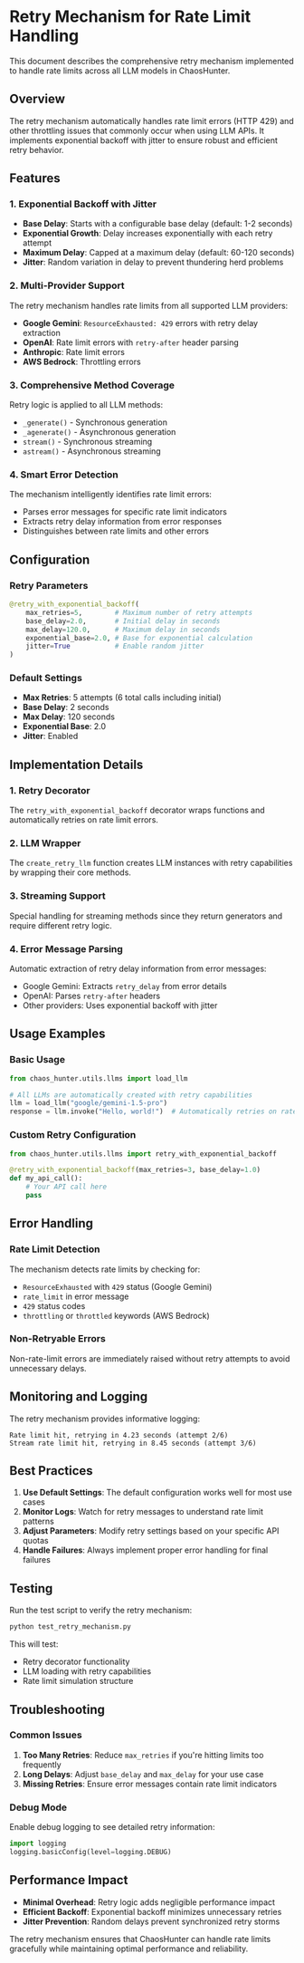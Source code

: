# Retry Mechanism for Rate Limit Handling

This document describes the comprehensive retry mechanism implemented to handle rate limits across all LLM models in ChaosHunter.

## Overview

The retry mechanism automatically handles rate limit errors (HTTP 429) and other throttling issues that commonly occur when using LLM APIs. It implements exponential backoff with jitter to ensure robust and efficient retry behavior.

## Features

### 1. **Exponential Backoff with Jitter**
- **Base Delay**: Starts with a configurable base delay (default: 1-2 seconds)
- **Exponential Growth**: Delay increases exponentially with each retry attempt
- **Maximum Delay**: Capped at a maximum delay (default: 60-120 seconds)
- **Jitter**: Random variation in delay to prevent thundering herd problems

### 2. **Multi-Provider Support**
The retry mechanism handles rate limits from all supported LLM providers:

- **Google Gemini**: `ResourceExhausted: 429` errors with retry delay extraction
- **OpenAI**: Rate limit errors with `retry-after` header parsing
- **Anthropic**: Rate limit errors
- **AWS Bedrock**: Throttling errors

### 3. **Comprehensive Method Coverage**
Retry logic is applied to all LLM methods:
- `_generate()` - Synchronous generation
- `_agenerate()` - Asynchronous generation
- `stream()` - Synchronous streaming
- `astream()` - Asynchronous streaming

### 4. **Smart Error Detection**
The mechanism intelligently identifies rate limit errors:
- Parses error messages for specific rate limit indicators
- Extracts retry delay information from error responses
- Distinguishes between rate limits and other errors

## Configuration

### Retry Parameters

```python
@retry_with_exponential_backoff(
    max_retries=5,        # Maximum number of retry attempts
    base_delay=2.0,       # Initial delay in seconds
    max_delay=120.0,      # Maximum delay in seconds
    exponential_base=2.0, # Base for exponential calculation
    jitter=True           # Enable random jitter
)
```

### Default Settings

- **Max Retries**: 5 attempts (6 total calls including initial)
- **Base Delay**: 2 seconds
- **Max Delay**: 120 seconds
- **Exponential Base**: 2.0
- **Jitter**: Enabled

## Implementation Details

### 1. **Retry Decorator**
The `retry_with_exponential_backoff` decorator wraps functions and automatically retries on rate limit errors.

### 2. **LLM Wrapper**
The `create_retry_llm` function creates LLM instances with retry capabilities by wrapping their core methods.

### 3. **Streaming Support**
Special handling for streaming methods since they return generators and require different retry logic.

### 4. **Error Message Parsing**
Automatic extraction of retry delay information from error messages:
- Google Gemini: Extracts `retry_delay` from error details
- OpenAI: Parses `retry-after` headers
- Other providers: Uses exponential backoff with jitter

## Usage Examples

### Basic Usage
```python
from chaos_hunter.utils.llms import load_llm

# All LLMs are automatically created with retry capabilities
llm = load_llm("google/gemini-1.5-pro")
response = llm.invoke("Hello, world!")  # Automatically retries on rate limits
```

### Custom Retry Configuration
```python
from chaos_hunter.utils.llms import retry_with_exponential_backoff

@retry_with_exponential_backoff(max_retries=3, base_delay=1.0)
def my_api_call():
    # Your API call here
    pass
```

## Error Handling

### Rate Limit Detection
The mechanism detects rate limits by checking for:
- `ResourceExhausted` with `429` status (Google Gemini)
- `rate_limit` in error message
- `429` status codes
- `throttling` or `throttled` keywords (AWS Bedrock)

### Non-Retryable Errors
Non-rate-limit errors are immediately raised without retry attempts to avoid unnecessary delays.

## Monitoring and Logging

The retry mechanism provides informative logging:
```
Rate limit hit, retrying in 4.23 seconds (attempt 2/6)
Stream rate limit hit, retrying in 8.45 seconds (attempt 3/6)
```

## Best Practices

1. **Use Default Settings**: The default configuration works well for most use cases
2. **Monitor Logs**: Watch for retry messages to understand rate limit patterns
3. **Adjust Parameters**: Modify retry settings based on your specific API quotas
4. **Handle Failures**: Always implement proper error handling for final failures

## Testing

Run the test script to verify the retry mechanism:
```bash
python test_retry_mechanism.py
```

This will test:
- Retry decorator functionality
- LLM loading with retry capabilities
- Rate limit simulation structure

## Troubleshooting

### Common Issues

1. **Too Many Retries**: Reduce `max_retries` if you're hitting limits too frequently
2. **Long Delays**: Adjust `base_delay` and `max_delay` for your use case
3. **Missing Retries**: Ensure error messages contain rate limit indicators

### Debug Mode
Enable debug logging to see detailed retry information:
```python
import logging
logging.basicConfig(level=logging.DEBUG)
```

## Performance Impact

- **Minimal Overhead**: Retry logic adds negligible performance impact
- **Efficient Backoff**: Exponential backoff minimizes unnecessary retries
- **Jitter Prevention**: Random delays prevent synchronized retry storms

The retry mechanism ensures that ChaosHunter can handle rate limits gracefully while maintaining optimal performance and reliability.
